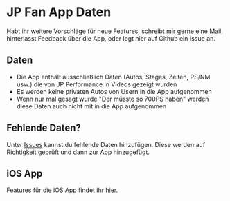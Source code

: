 # JP Fan App Daten

Habt ihr weitere Vorschläge für neue Features, schreibt mir gerne eine Mail, hinterlasst Feedback über die App, oder legt hier auf Github ein Issue an.

## Daten

- Die App enthält ausschließlich Daten (Autos, Stages, Zeiten, PS/NM usw.) die von JP Performance in Videos gezeigt wurden
- Es werden keine privaten Autos von Usern in die App aufgenommen
- Wenn nur mal gesagt wurde "Der müsste so 700PS haben" werden diese Daten auch nicht mit in die App aufgenommen

## Fehlende Daten?

Unter [Issues](https://github.com/jp-fan-app/data/issues) kannst du fehlende Daten hinzufügen. Diese werden auf Richtigkeit geprüft und dann zur App hinzugefügt.

## iOS App

Features für die iOS App findet ihr [hier](https://github.com/jp-fan-app/ios/issues).
